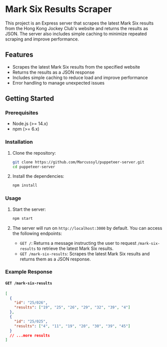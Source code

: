 # Mark Six Results Scraper

This project is an Express server that scrapes the latest Mark Six results from the Hong Kong Jockey Club's website and returns the results as JSON. The server also includes simple caching to minimize repeated scraping and improve performance.

## Features

- Scrapes the latest Mark Six results from the specified website
- Returns the results as a JSON response
- Includes simple caching to reduce load and improve performance
- Error handling to manage unexpected issues

## Getting Started

### Prerequisites

- Node.js (>= 14.x)
- npm (>= 6.x)

### Installation

1. Clone the repository:

    ```bash
    git clone https://github.com/Marcussyl/puppeteer-server.git
    cd puppeteer-server
    ```

2. Install the dependencies:

    ```bash
    npm install
    ```

### Usage

1. Start the server:

    ```bash
    npm start
    ```

2. The server will run on `http://localhost:3000` by default. You can access the following endpoints:

    - `GET /`: Returns a message instructing the user to request `/mark-six-results` to retrieve the latest Mark Six results.
    - `GET /mark-six-results`: Scrapes the latest Mark Six results and returns them as a JSON response.

### Example Response

#### `GET /mark-six-results`

```json
[
  {
    "id": "25/026",
    "results": ["19", "25", "26", "29", "32", "39", "4"]
  },
  {
    "id": "25/025",
    "results": ["4", "11", "19", "20", "30", "39", "45"]
  }
  // ...more results
]
